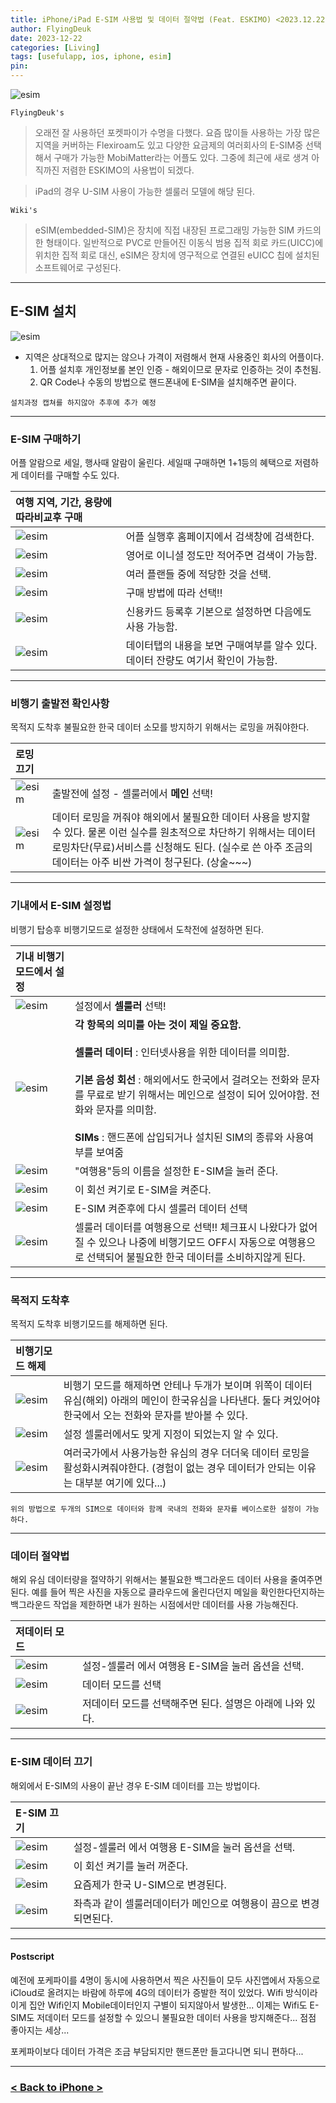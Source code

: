 ```yaml
---
title: iPhone/iPad E-SIM 사용법 및 데이터 절약법 (Feat. ESKIMO) <2023.12.22 Updated>
author: FlyingDeuk
date: 2023-12-22 
categories: [Living]
tags: [usefulapp, ios, iphone, esim]
pin:
---
```


![esim](/img/living/iphone/esim0.jpg)

`FlyingDeuk's`
> 오래전 잘 사용하던 포켓파이가 수명을 다했다. 요즘 많이들 사용하는 가장 많은 지역을 커버하는 Flexiroam도 있고 다양한 요금제의 여러회사의 E-SIM중 선택해서 구매가 가능한 MobiMatter라는 어플도 있다. 그중에 최근에 새로 생겨 아직까진 저렴한 ESKIMO의 사용법이 되겠다. 

>iPad의 경우 U-SIM 사용이 가능한 셀룰러 모델에 해당 된다.  

`Wiki's`
>eSIM(embedded-SIM)은 장치에 직접 내장된 프로그래밍 가능한 SIM 카드의 한 형태이다. 일반적으로 PVC로 만들어진 이동식 범용 집적 회로 카드(UICC)에 위치한 집적 회로 대신, eSIM은 장치에 영구적으로 연결된 eUICC 칩에 설치된 소프트웨어로 구성된다.

------------

## E-SIM 설치

![esim](/img/living/iphone/esim.jpg)
- 지역은 상대적으로 많지는 않으나 가격이 저렴해서 현재 사용중인 회사의 어플이다. 
  1. 어플 설치후 개인정보롤 본인 인증 - 해외이므로 문자로 인증하는 것이 추천됨. 
  2. QR Code나 수동의 방법으로 핸드폰내에 E-SIM을 설치해주면 끝이다. 

`설치과정 캡쳐를 하지않아 추후에 추가 예정`

---------

### E-SIM 구매하기 
어플 알람으로 세일, 행사때 알람이 울린다. 세일때 구매하면 1+1등의 혜택으로 저렴하게 데이터를 구매할 수도 있다. 

| **여행 지역, 기간, 용량에 따라비교후 구매**          |                 |
|:-------------------------|:-----------------|
| ![esim](/img/living/iphone/esim1.jpg) | 어플 실행후 홈페이지에서 검색창에 검색한다. |
| ![esim](/img/living/iphone/esim2.jpg) | 영어로 이니셜 정도만 적어주면 검색이 가능함. |
| ![esim](/img/living/iphone/esim3.jpg) | 여러 플랜들 중에 적당한 것을 선택. |
| ![esim](/img/living/iphone/esim4.jpg) | 구매 방법에 따라 선택!! |
| ![esim](/img/living/iphone/esim7.jpg) | 신용카드 등록후 기본으로 설정하면 다음에도 사용 가능함.|
| ![esim](/img/living/iphone/esim16.jpg) | 데이터탭의 내용을 보면 구매여부를 알수 있다. 데이터 잔량도 여기서 확인이 가능함. |

------------
### 비행기 출발전 확인사항 
목적지 도착후 불필요한 한국 데이터 소모를 방지하기 위해서는 로밍을 꺼줘야한다. 

| **로밍 끄기**          |                 |
|:-------------------------|:-----------------|
| ![esim](/img/living/iphone/esim23.jpg) | 출발전에 설정 - 셀룰러에서 **메인** 선택!|
| ![esim](/img/living/iphone/esim24.jpg) | 데이터 로밍을 꺼줘야 해외에서 불필요한 데이터 사용을 방지할 수 있다. 물론 이런 실수를 원초적으로 차단하기 위해서는 데이터 로밍차단(무료)서비스를 신청해도 된다. (실수로 쓴 아주 조금의 데이터는 아주 비싼 가격이 청구된다. (상술~~~)|

------------

### 기내에서 E-SIM 설정법 
비행기 탑승후 비행기모드로 설정한 상태에서 도착전에 설정하면 된다. 

| **기내 비행기모드에서 설정**          |                 |
|:-------------------------|:-----------------|
| ![esim](/img/living/iphone/esim5.jpg) | 설정에서 **셀룰러** 선택!|
| ![esim](/img/living/iphone/esim8.jpg) | **각 항목의 의미를 아는 것이 제일 중요함.** <br> <br> **셀룰러 데이터** : 인터넷사용을 위한 데이터를 의미함. <br><br> **기본 음성 회선** : 해외에서도 한국에서 걸려오는 전화와 문자를 무료로 받기 위해서는 메인으로 설정이 되어 있어야함. 전화와 문자를 의미함. <br><br> **SIMs** : 핸드폰에 삽입되거나 설치된 SIM의 종류와 사용여부를 보여줌 |
| ![esim](/img/living/iphone/esim17.jpg) | "여행용"등의 이름을 설정한 E-SIM을 눌러 준다. |
| ![esim](/img/living/iphone/esim9.jpg) | 이 회선 켜기로 E-SIM을 켜준다. |
| ![esim](/img/living/iphone/esim6.jpg) | E-SIM 켜준후에 다시 셀룰러 데이터 선택|
| ![esim](/img/living/iphone/esim10.jpg) | 셀룰러 데이터를 여행용으로 선택!! 체크표시 나왔다가 없어질 수 있으나 나중에 비행기모드 OFF시 자동으로 여행용으로 선택되어 불필요한 한국 데이터를 소비하지않게 된다. |


----

### 목적지 도착후  
목적지 도착후 비행기모드를 해제하면 된다. 

| **비행기모드 해제**          |                 |
|:-------------------------|:-----------------|
| ![esim](/img/living/iphone/esim11.jpg) | 비행기 모드를 해제하면 안테나 두개가 보이며 위쪽이 데이터 유심(해외) 아래의 메인이 한국유심을 나타낸다. 둘다 켜있어야 한국에서 오는 전화와 문자를 받아볼 수 있다. |
| ![esim](/img/living/iphone/esim13.jpg) | 설정 셀룰러에서도 맞게 지정이 되었는지 알 수 있다. |
| ![esim](/img/living/iphone/esim25.jpg) | 여러국가에서 사용가능한 유심의 경우 더더욱 데이터 로밍을 활성화시켜줘야한다. (경험이 없는 경우 데이터가 안되는 이유는 대부분 여기에 있다...)|


`위의 방법으로 두개의 SIM으로 데이터와 함께 국내의 전화와 문자를 베이스로한 설정이 가능하다.`

----------

### 데이터 절약법 
해외 유심 데이터량을 절약하기 위해서는 불필요한 백그라운드 데이터 사용을 줄여주면 된다. 예를 들어 찍은 사진을 자동으로 클라우드에 올린다던지 메일을 확인한다던지하는 백그라운드 작업을 제한하면 내가 원하는 시점에서만 데이터를 사용 가능해진다.  

| **저데이터 모드**          |                 |
|:-------------------------|:-----------------|
| ![esim](/img/living/iphone/esim19.jpg) | 설정-셀룰러 에서 여행용 E-SIM을 눌러 옵션을 선택. |
| ![esim](/img/living/iphone/esim14.jpg) | 데이터 모드를 선택|
| ![esim](/img/living/iphone/esim20.jpg) | 저데이터 모드를 선택해주면 된다. 설명은 아래에 나와 있다. |

------------

### E-SIM 데이터 끄기 
해외에서 E-SIM의 사용이 끝난 경우 E-SIM 데이터를 끄는 방법이다. 

| **E-SIM 끄기**          |                 |
|:-------------------------|:-----------------|
| ![esim](/img/living/iphone/esim12.jpg) | 설정-셀룰러 에서 여행용 E-SIM을 눌러 옵션을 선택. |
| ![esim](/img/living/iphone/esim15.jpg) | 이 회선 켜기를 눌러 꺼준다. |
| ![esim](/img/living/iphone/esim21.jpg) | 요즘제가 한국 U-SIM으로 변경된다. |
| ![esim](/img/living/iphone/esim22.jpg) | 좌측과 같이 셀룰러데이터가 메인으로 여행용이 끔으로 변경되면된다. |

------------
#### Postscript
예전에 포케파이를 4명이 동시에 사용하면서 찍은 사진들이 모두 사진앱에서 자동으로 iCloud로 올려지는 바람에 하루에 4G의 데이터가 증발한 적이 있었다. Wifi 방식이라 이게 집안 Wifi인지 Mobile데이터인지 구별이 되지않아서 발생한... 이제는 Wifi도 E-SIM도 저데이터 모드를 설정할 수 있으니 불필요한 데이터 사용을 방지해준다... 점점 좋아지는 세상...

포케파이보다 데이터 가격은 조금 부담되지만 핸드폰만 들고다니면 되니 편하다...


-----------

### [< Back to iPhone >](/posts/iphone/)

